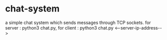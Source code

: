 # chat-system
a simple chat system which sends messages through TCP sockets.
for server : python3 chat.py,
for client : python3 chat.py <--server-ip-address-->
